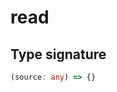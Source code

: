# read

## Type signature

<!-- prettier-ignore-start -->
```typescript
(source: any) => {}
```
<!-- prettier-ignore-end -->
